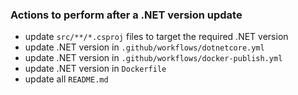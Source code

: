 ### Actions to perform after a .NET version update
- update `src/**/*.csproj` files to target the required .NET version
- update .NET version in `.github/workflows/dotnetcore.yml`
- update .NET version in `.github/workflows/docker-publish.yml`
- update .NET version in `Dockerfile`
- update all `README.md`
